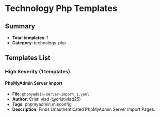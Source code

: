 # Technology Php Templates

## Summary
- **Total templates**: 1
- **Category**: technology-php

## Templates List

### High Severity (1 templates)

#### PhpMyAdmin Server Import
- **File**: `phpmyadmin-server-import_1.yaml`
- **Author**: Cristi vlad (@cristivlad25)
- **Tags**: phpmyadmin,misconfig
- **Description**: Finds Unauthenticated PhpMyAdmin Server Import Pages.


